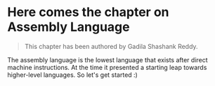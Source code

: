 # Here comes the chapter on Assembly Language

>This chapter has been authored by Gadila Shashank Reddy.

The assembly language is the lowest language that exists after direct machine instructions. At the time it presented a starting leap towards higher-level languages.
So let's get started :)
